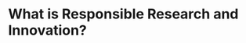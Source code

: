 # What is Responsible Research and Innovation?

<!-- This page should list learning objectives for this module and provide a summary. -->
